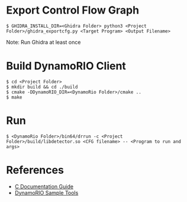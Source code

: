 # Export Control Flow Graph
```
$ GHIDRA_INSTALL_DIR=<Ghidra Folder> python3 <Project Folder>/ghidra_exportcfg.py <Target Program> <Output Filename>
```
Note: Run Ghidra at least once

# Build DynamoRIO Client
```
$ cd <Project Folder>
$ mkdir build && cd ./build
$ cmake -DDynamoRIO_DIR=<DynamoRio Folder>/cmake ..
$ make
```

# Run
```
$ <DynamoRio Folder>/bin64/drrun -c <Project Folder>/build/libdetector.so <CFG filename> -- <Program to run and args>
```

# References
* [C Documentation Guide](https://nus-cs1010.github.io/2021-s1/documentation.html)
* [DynamoRIO Sample Tools](https://dynamorio.org/API_samples.html)
